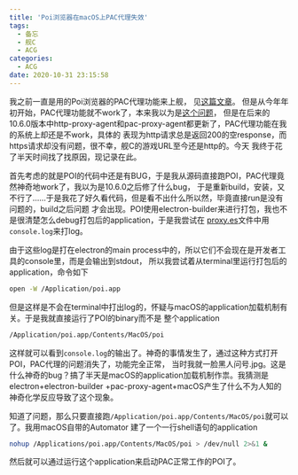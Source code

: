 ```yaml
---
title: 'Poi浏览器在macOS上PAC代理失效'
tags:
  - 备忘
  - 舰C
  - ACG
categories:
  - ACG
date: 2020-10-31 23:15:58
---
```


我之前一直是用的Poi浏览器的PAC代理功能来上舰，
见[这篇文章](https://blog.xiadong.info/2017/09/07/%E5%85%B3%E4%BA%8E%E8%88%B0C%E7%9B%B4%E8%BF%9E/)。
但是从今年年初开始，PAC代理功能就不work了，本来我以为是[这个问题](https://github.com/poooi/poi/issues/2266)，
但是在后来的10.6.0版本中http-proxy-agent和pac-proxy-agent都更新了，PAC代理功能在我的系统上却还是不work，具体的
表现为http请求总是返回200的空response，而https请求却没有问题，很不幸，舰C的游戏URL至今还是http的。今天
我终于花了半天时间找了找原因，现记录在此。

首先考虑的就是POI的代码中还是有BUG，于是我从源码直接跑POI，PAC代理竟然神奇地work了，我以为是10.6.0之后修了什么bug，
于是重新build，安装，又不行了……于是我花了好久看代码，但是看不出什么所以然，毕竟直接run是没有问题的，build之后问题
才会出现。POI使用electron-builder来进行打包，我也不是很清楚怎么debug打包后的application，于是我尝试在
[proxy.es](https://github.com/poooi/poi/blob/master/lib/proxy.es)文件中用`console.log`来打log。

由于这些log是打在electron的main process中的，所以它们不会现在是开发者工具的console里，而是会输出到stdout，
所以我尝试着从terminal里运行打包后的application，命令如下
```bash
open -W /Application/poi.app
```
但是这样是不会在terminal中打出log的，怀疑与macOS的application加载机制有关。于是我就直接运行了POI的binary而不是
整个application
```bash
/Application/poi.app/Contents/MacOS/poi
```
这样就可以看到`console.log`的输出了。神奇的事情发生了，通过这种方式打开POI，PAC代理的问题消失了，功能完全正常，
当时我就一脸黑人问号.jpg。这是什么神奇的bug？搞了半天是macOS的application加载机制作祟。我猜测是electron+electron-builder
+pac-proxy-agent+macOS产生了什么不为人知的神奇化学反应导致了这个现象。

知道了问题，那么只要直接跑`/Application/poi.app/Contents/MacOS/poi`就可以了。我用macOS自带的Automator
建了一个一行shell语句的application
```bash
nohup /Applications/poi.app/Contents/MacOS/poi > /dev/null 2>&1 &
```
然后就可以通过运行这个application来启动PAC正常工作的POI了。